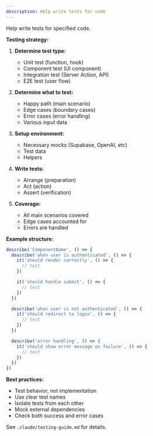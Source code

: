 ```yaml
---
description: Help write tests for code
---
```


Help write tests for specified code.

**Testing strategy:**

1. **Determine test type:**
   - Unit test (function, hook)
   - Component test (UI component)
   - Integration test (Server Action, API)
   - E2E test (user flow)

2. **Determine what to test:**
   - Happy path (main scenario)
   - Edge cases (boundary cases)
   - Error cases (error handling)
   - Various input data

3. **Setup environment:**
   - Necessary mocks (Supabase, OpenAI, etc)
   - Test data
   - Helpers

4. **Write tests:**
   - Arrange (preparation)
   - Act (action)
   - Assert (verification)

5. **Coverage:**
   - All main scenarios covered
   - Edge cases accounted for
   - Errors are handled

**Example structure:**

```typescript
describe('ComponentName', () => {
  describe('when user is authenticated', () => {
    it('should render correctly', () => {
      // test
    })

    it('should handle submit', () => {
      // test
    })
  })

  describe('when user is not authenticated', () => {
    it('should redirect to login', () => {
      // test
    })
  })

  describe('error handling', () => {
    it('should show error message on failure', () => {
      // test
    })
  })
})
```

**Best practices:**
- Test behavior, not implementation
- Use clear test names
- Isolate tests from each other
- Mock external dependencies
- Check both success and error cases

See `.claude/testing-guide.md` for details.
